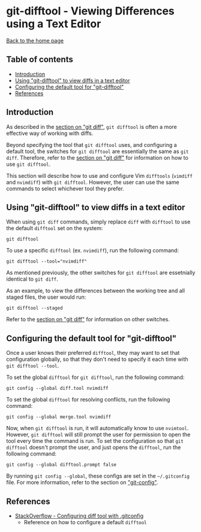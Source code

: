 # git-difftool - Viewing Differences using a Text Editor

[Back to the home page](../README.md)

## Table of contents

- [Introduction](#introduction)
- [Using "git-difftool" to view diffs in a text editor](#Using-git-difftool-to-view-diffs-in-a-text-editor)
- [Configuring the default tool for "git-difftool"](#Configuring-the-default-tool-for-git-difftool)
- [References](#References)

## Introduction

As described in the [section on "git diff"](git-diff.md#Introduction), `git difftool` is often a more effective way of working with diffs.

Beyond specifying the tool that `git difftool` uses, and configuring a default tool, the switches for `git difftool` are essentially the same as `git diff`. Therefore, refer to the [section on "git diff"](git-diff.md#Using-git-diff-to-view-changes) for information on how to use `git difftool`.

This section will describe how to use and configure Vim `difftools` (`vimdiff` and `nvimdiff`) with `git difftool`. However, the user can use the same commands to select whichever tool they prefer.

## Using "git-difftool" to view diffs in a text editor

When using `git diff` commands, simply replace `diff` with `difftool` to use the default `difftool` set on the system:

```
git difftool
```

To use a specific `difftool` (ex. `nvimdiff`), run the following command:

```
git difftool --tool="nvimdiff"
```

As mentioned previously, the other switches for `git difftool` are essetnially identical to `git diff`.

As an example, to view the differences between the working tree and all staged files, the user would run:

```
git difftool --staged
```

Refer to the [section on "git diff"](git-diff.md#Using-git-diff-to-view-changes) for information on other switches.

## Configuring the default tool for "git-difftool"

Once a user knows their preferred `difftool`, they may want to set that configuration globally, so that they don't need to specify it each time with `git difftool --tool`.

To set the global `difftool` for `git difftool`, run the following command:

```
git config --global diff.tool nvimdiff
```

To set the global `difftool` for resolving conflicts, run the following command:

```
git config --global merge.tool nvimdiff
```

Now, when `git difftool` is run, it will automatically know to use `nvimtool`. However, `git difftool` will still prompt the user for permission to open the tool every time the command is run. To set the configuration so that `git difftool` doesn't prompt the user, and just opens the `difftool`, run the following command:

```
git config --global difftool.prompt false
```

By running `git config --global`, these configs are set in the `~/.gitconfig` file. For more information, refer to the section on ["git-config"](git-config.md#Global-configs-for-git-difftool).

## References

- [StackOverflow - Configuring diff tool with .gitconfig](https://stackoverflow.com/questions/6412516/configuring-diff-tool-with-gitconfig)
    - Reference on how to configure a default `difftool`
